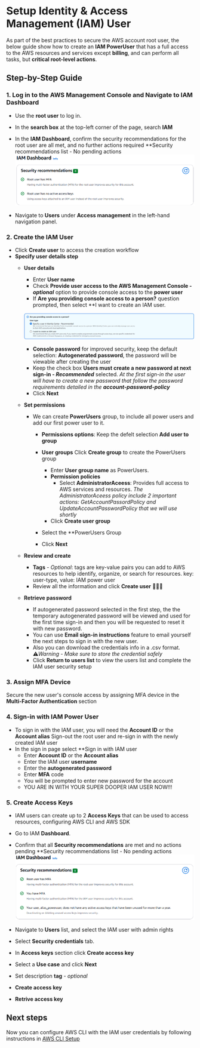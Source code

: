 # Setup Identity & Access Management (IAM) User
As part of the best practices to secure the AWS account root user, the below guide show how to create an **IAM PowerUser** that has a full access to the AWS resources and services except **billing**, and can perform all tasks, but **critical root-level actions**.

## Step-by-Step Guide
### 1. Log in to the AWS Management Console and Navigate to IAM Dashboard
- Use the **root user** to log in.
- In the **search box** at the top-left corner of the page, search **IAM**
- In the **IAM Dashboard**, confirm the security recommendations for the root user are all met, and no further actions required
**Security recommendations list - No pending actions
![Security Recommendations](./media/security_recommendations.png)

- Navigate to **Users** under **Access management** in the left-hand navigation panel.

### 2. Create the IAM User
- Click **Create user** to access the creation workflow
- **Specify user details step**
    - **User details**
        - Enter **User name**
        - Check **Provide user access to the AWS Management Console - *optional*** option to provide console access to the **power user**
        - If **Are you providing console access to a person?** question prompted, then select **I want to create an IAM user.

        ![console access confirmation](./media/console_access_confirmation.png)

        - **Console password** for improved security, keep the default selection: **Autogenerated password**, the password will be viewable after creating the user
        - Keep the check box **Users must create a new password at next sign-in - *Recommended*** selected.
            *At the first sign-in the user will have to create a new password that follow the password requirements detailed in the **account-password-policy***
        - Click **Next**
    - **Set permissions**
        - We can create **PowerUsers** group, to include all power users and add our first power user to it.
            - **Permissions options**: Keep the defelt selection **Add user to group**
            - **User groups** Click **Create group** to create the PowerUsers group
                 - Enter **User group name** as PowerUsers.
                 - **Permission policies**
                    - Select **AdministratorAceess**: Provides full access to AWS services and resources.
                    *The AdministratorAceess policy include 2 important actions: GetAccountPassordPolicy and UpdateAccountPasswordPolicy that we will use shortly*
                - Click **Create user group**
            
            - Select the **PowerUsers Group
            - Click **Next**
    - **Review and create**
        - **Tags** - *Optional*: tags are key-value pairs you can add to AWS resources to help identify, organize, or search for resources.
            key: user-type, value: IAM power user
        - Review all the information and click **Create user** 🎉🎉🎉
    - **Retrieve password**
        - If autogenerated password selected in the first step, the the temporary autogenerated password will be viewed and used for the first time sign-in and then you
        will be requested to reset it with new password.
        - You can use **Email sign-in instructions** feature to email yourself the next steps to sign in with the new user.
        - Also you can download the credentials info in a .csv format.
        ⚠️*Warning - Make sure to store the credential safely*
        - Click **Return to users list** to view the users list and complete the IAM user security setup

### 3. Assign MFA Device
Secure the new user's console access by assigning MFA device in the **Multi-Factor Authentication** section

### 4. Sign-in with IAM Power User
- To sign in with the IAM user, you will need the **Account ID** or the **Account alias**
Sign-out the root user and re-sign in with the newly created IAM user
- In the sign in page select **Sign in with IAM user
    - Enter **Account ID** or the **Account alias**
    - Enter the IAM user **username**
    - Enter the **autogenerated password**
    - Enter **MFA** code
    - You will be prompted to enter new password for the account
    - YOU ARE IN WITH YOUR SUPER DOOPER IAM USER NOW!!!

### 5. Create Access Keys
- IAM users can create up to 2 **Access Keys** that can be used to access resources, configuring AWS CLI and AWS SDK
- Go to IAM **Dashboard**.
- Confirm that all **Security recommendations** are met and no actions pending
**Security recommendations list - No pending actions
![IAM Power User Security Recommendations](./media/security_recommendations_iam_user.png)

- Navigate to **Users** list, and select the IAM user with admin rights
- Select **Security credentials** tab.
- In **Access keys** section click **Create access key**
- Select a **Use case** and click **Next**
- Set description **tag** - *optional*
- **Create access key**
- **Retrive access key**

## Next steps
Now you can configure AWS CLI with the IAM user credentials by following instructions in [AWS CLI Setup](./03-aws-cli-setup.md#configure-aws-cli-with-iam-user)





